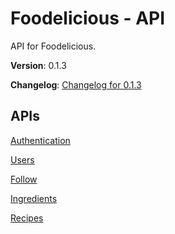 # Foodelicious - API

API for Foodelicious.

**Version**: 0.1.3

**Changelog**: [Changelog for 0.1.3](https://github.com/rubRU/foodelicious/blob/master/source/server/CHANGELOG.md)

## APIs

[Authentication](https://github.com/rubRU/foodelicious/wiki/Authentication-API)

[Users](https://github.com/rubRU/foodelicious/wiki/Users-API)

[Follow](https://github.com/rubRU/foodelicious/wiki/Follow-API)

[Ingredients](https://github.com/rubRU/foodelicious/wiki/Ingredients-API)

[Recipes](https://github.com/rubRU/foodelicious/wiki/Recipes-API)

